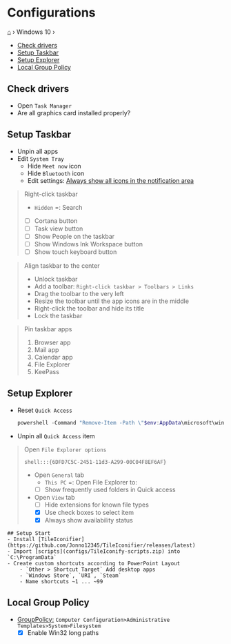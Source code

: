 <h1 > Configurations </h1>

[⌂](../README.md) › Windows 10 › 

- [Check drivers](#check-drivers)
- [Setup Taskbar](#setup-taskbar)
- [Setup Explorer](#setup-explorer)
- [Local Group Policy](#local-group-policy)

## Check drivers
- Open `Task Manager`
- Are all graphics card installed properly?

## Setup Taskbar
- Unpin all apps
- Edit `System Tray`
    - Hide `Meet now` icon
    - Hide `Bluetooth` icon
    - Edit settings: [Always show all icons in the notif‌ication area](settings.10.md#personalization--taskbar)

> Right-click taskbar
> - `Hidden` =: Search
> - [ ] Cortana button
> - [ ] Task view button
> - [ ] Show People on the taskbar
> - [ ] Show Windows Ink Workspace button
> - [ ] Show touch keyboard button

> Align taskbar to the center
> - Unlock taskbar
> - Add a toolbar: `Right-click taskbar > Toolbars > Links`
> - Drag the toolbar to the very left
> - Resize the toolbar until the app icons are in the middle
> - Right-click the toolbar and hide its title
> - Lock the taskbar

> Pin taskbar apps
> 1. Browser app
> 1. Mail app
> 1. Calendar app
> 1. File Explorer
> 1. KeePass

## Setup Explorer
- Reset `Quick Access`
    ```powershell
    powershell -Command "Remove-Item -Path \"$env:AppData\microsoft\windows\Recent\AutomaticDestinations\f01b4d95cf55d32a.automaticDestinations-ms\""
    ```
- Unpin all `Quick Access` item

> Open `File Explorer options`
> ```
> shell:::{6DFD7C5C-2451-11d3-A299-00C04F8EF6AF}
> ```
> - Open `General` tab
>     - `This PC` =: Open File Explorer to:
>     - [ ] Show frequently used folders in Quick access
> - Open `View` tab
>     - [ ] Hide extensions for known file types
>     - [x] Use check boxes to select item
>     - [x] Always show availability status

    ## Setup Start
    - Install [TileIconifier](https://github.com/Jonno12345/TileIconifier/releases/latest)
    - Import [scripts](configs/TileIconify-scripts.zip) into `C:\ProgramData`
    - Create custom shortcuts according to PowerPoint Layout
        - `Other > Shortcut Target` Add desktop apps
        - `Windows Store`, `URI`, `Steam`
        - Name shortcuts ~1 ... ~99

## Local Group Policy
- [GroupPolicy:](../notes/how-to-dos.md#edit-local-group-policy) `Computer Configuration>Administrative Templates>System>Filesystem`
    - [x] Enable Win32 long paths 